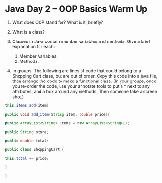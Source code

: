 # Java Day 2 – OOP Basics Warm Up

1. What does OOP stand for? What is it, briefly?
2. What is a class?
3. Classes in Java contain member variables and methods. Give a brief explanation for each:
   1. Member Variables:
   2. Methods:

4. In groups: The following are lines of code that could belong to a Shopping Cart class, but are out of order. Copy this code into a java file, then arrange the code to make a functional class. (In your groups, once you re-order the code, use your annotate tools to put a * next to any attributes, and a box around any methods. Then someone take a screen shot.)

```java
this.items.add(item)

public void add_item(String item, double price){

public ArrayList<String> items = new ArrayList<String>();

public String store;

public double total;

public class ShoppingCart {

this.total += price;

}

}
```